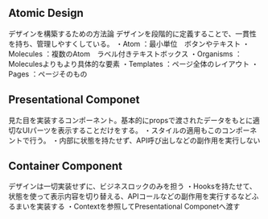 ## Atomic Design
デザインを構築するための方法論
デザインを段階的に定義することで、一貫性を持ち、管理しやすくしている。
・Atom      ：最小単位　ボタンやテキスト
・Molecules ：複数のAtom　ラベル付きテキストボックス
・Organisms ：Moleculesよりもより具体的な要素
・Templates ：ページ全体のレイアウト
・Pages     ：ページそのもの


## Presentational Componet
見た目を実装するコンポーネント。基本的にpropsで渡されたデータをもとに適切なUIパーツを表示することだけをする。
・スタイルの適用もこのコンポーネントで行う。
・内部に状態を持たせず、API呼び出しなどの副作用を実行しない

## Container Component
デザインは一切実装せずに、ビジネスロックのみを担う
・Hooksを持たせて、状態を使って表示内容を切り替える、APIコールなどの副作用を実行するなどふるまいを実装する
・Contextを参照してPresentational Componetへ渡す



